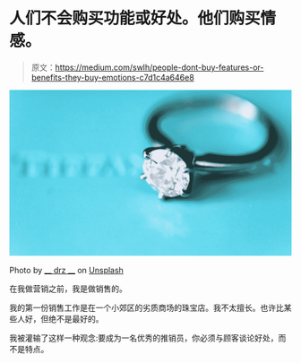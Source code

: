 # 人们不会购买功能或好处。他们购买情感。

> 原文：<https://medium.com/swlh/people-dont-buy-features-or-benefits-they-buy-emotions-c7d1c4a646e8>

![](img/2c0a445206b974c4454e2944ac09af34.png)

Photo by [__ drz __](https://unsplash.com/@__drz__?utm_source=medium&utm_medium=referral) on [Unsplash](https://unsplash.com?utm_source=medium&utm_medium=referral)

在我做营销之前，我是做销售的。

我的第一份销售工作是在一个小郊区的劣质商场的珠宝店。我不太擅长。也许比某些人好，但绝不是最好的。

我被灌输了这样一种观念:要成为一名优秀的推销员，你必须与顾客谈论好处，而不是特点。